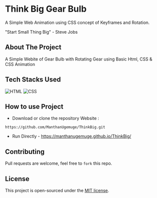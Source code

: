 # Think Big Gear Bulb
A Simple Web Animation using CSS concept of Keyframes and Rotation.

"Start Small Thing Big" - Steve Jobs

## About The Project

A Simple Webite of Gear Bulb with Rotating Gear using Basic Html, CSS & CSS Animation


## Tech Stacks Used


![HTML](https://img.shields.io/badge/html5%20-%23E34F26.svg?&style=for-the-badge&logo=html5&logoColor=white)
![CSS](https://img.shields.io/badge/css3%20-%231572B6.svg?&style=for-the-badge&logo=css3&logoColor=white)

## How to use Project


- Download or clone the repository Website : 

```
https://github.com/ManthanUgemuge/ThinkBig.git

```
- Run Directly - https://manthanugemuge.github.io/ThinkBig/


## Contributing
Pull requests are welcome, feel free to ```fork``` this repo.

## License
This project is open-sourced under the [MIT license]().
